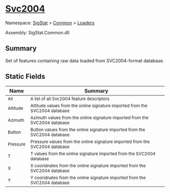 # [Svc2004](./Svc2004.md)

Namespace: [SigStat]() > [Common](./../README.md) > [Loaders](./README.md)

Assembly: SigStat.Common.dll

## Summary
Set of features containing raw data loaded from SVC2004-format database.

## Static Fields

| Name | Summary | 
| --- | --- | 
| <sub>All</sub>| <sub>A list of all Svc2004 feature descriptors</sub>| <br>
| <sub>Altitude</sub>| <sub>Altitude values from the online signature imported from the SVC2004 database</sub>| <br>
| <sub>Azimuth</sub>| <sub>Azimuth values from the online signature imported from the SVC2004 database</sub>| <br>
| <sub>Button</sub>| <sub>Button values from the online signature imported from the SVC2004 database</sub>| <br>
| <sub>Pressure</sub>| <sub>Pressure values from the online signature imported from the SVC2004 database</sub>| <br>
| <sub>T</sub>| <sub>T values from the online signature imported from the SVC2004 database</sub>| <br>
| <sub>X</sub>| <sub>X cooridnates from the online signature imported from the SVC2004 database</sub>| <br>
| <sub>Y</sub>| <sub>Y cooridnates from the online signature imported from the SVC2004 database</sub>| <br>


